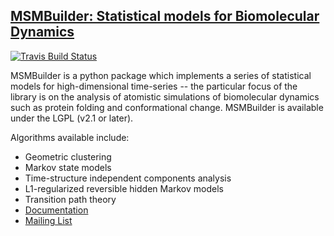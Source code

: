 ## [MSMBuilder: Statistical models for Biomolecular Dynamics](http://msmbuilder.org/)

[![Travis Build Status](https://travis-ci.org/msmbuilder/msmbuilder.png?branch=master)](https://travis-ci.org/msmbuilder/msmbuilder)


MSMBuilder is a python package which implements a series of statistical models for high-dimensional time-series -- the particular focus of the library is on the  analysis of atomistic simulations of biomolecular dynamics such as protein folding and conformational change. MSMBuilder is available under the LGPL (v2.1 or later).

Algorithms available include:

- Geometric clustering
- Markov state models
- Time-structure independent components analysis 
- L1-regularized reversible hidden Markov models
- Transition path theory
- [Documentation](http://msmbuilder.org)
- [Mailing List](https://mailman.stanford.edu/mailman/listinfo/msmbuilder-user)
